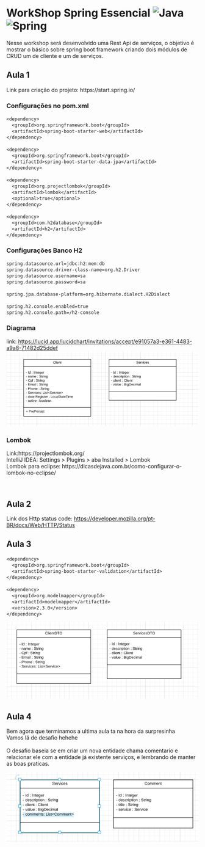 # WorkShop Spring Essencial ![Java](http://img.shields.io/badge/-Java-007396?style=flat-square&logo=java&logoColor=ffffff) ![Spring](http://img.shields.io/badge/-Spring-6DB33F?style=flat-square&logo=spring&logoColor=ffffff)
<p>
  Nesse workshop será desenvolvido uma Rest Api de serviços, o objetivo é mostrar o básico sobre spring boot framework criando dois módulos de CRUD um de cliente e um de serviços.
</p>

## Aula 1
<p>
  Link para criação do projeto: https://start.spring.io/
</p>

### Configurações no pom.xml

    <dependency>
      <groupId>org.springframework.boot</groupId>
      <artifactId>spring-boot-starter-web</artifactId>
    </dependency>

    <dependency>
      <groupId>org.springframework.boot</groupId>
      <artifactId>spring-boot-starter-data-jpa</artifactId>
    </dependency>
    
    <dependency>
      <groupId>org.projectlombok</groupId>
      <artifactId>lombok</artifactId>
      <optional>true</optional>
    </dependency>

    <dependency>
      <groupId>com.h2database</groupId>
      <artifactId>h2</artifactId>
    </dependency>
   
   ### Configurações Banco H2

    spring.datasource.url=jdbc:h2:mem:db
    spring.datasource.driver-class-name=org.h2.Driver
    spring.datasource.username=sa
    spring.datasource.password=sa

    spring.jpa.database-platform=org.hibernate.dialect.H2Dialect

    spring.h2.console.enabled=true
    spring.h2.console.path=/h2-console
    
### Diagrama
link: https://lucid.app/lucidchart/invitations/accept/e91057a3-e361-4483-a9a8-71482d25ddef
![Image](https://github.com/Wleydson/workshop/blob/main/workshop%2001%20-%20spring%20essencial/diagrama_entidades.png "Diagrama das entidades")

### Lombok
<p>
  Link:https://projectlombok.org/ <br/>
  IntelliJ IDEA: Settings > Plugins > aba Installed > Lombok <br/>
  Lombok para eclipse: https://dicasdejava.com.br/como-configurar-o-lombok-no-eclipse/
</p>
<br/>

## Aula 2
Link dos Http status code: https://developer.mozilla.org/pt-BR/docs/Web/HTTP/Status
<br/>


## Aula 3
    <dependency>
      <groupId>org.springframework.boot</groupId>
      <artifactId>spring-boot-starter-validation</artifactId>
    </dependency>
    
    <dependency>
      <groupId>org.modelmapper</groupId>
      <artifactId>modelmapper</artifactId>
      <version>2.3.0</version>
    </dependency>
    
![Image](https://github.com/Wleydson/workshop/blob/main/workshop%2001%20-%20spring%20essencial/diagram_dtos.png "DTOs")


## Aula 4
 <p>
  Bem agora que terminamos a ultima aula ta na hora da surpresinha<br/>
  Vamos lá de desafio hehehe<br/>
  <br/>
  O desafio baseia se em criar um nova entidade chama comentario e relacionar ele com a entidade já existente serviços, e lembrando de manter as boas praticas.
</p>

![Image](https://github.com/Wleydson/workshop/blob/main/workshop%2001%20-%20spring%20essencial/desafio.png "desafio")
